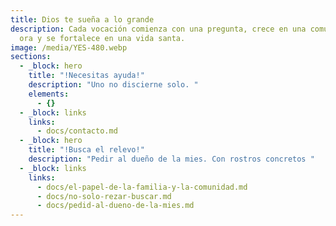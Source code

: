 ```yaml
---
title: Dios te sueña a lo grande
description: Cada vocación comienza con una pregunta, crece en una comunidad que
  ora y se fortalece en una vida santa.
image: /media/YES-480.webp
sections:
  - _block: hero
    title: "!Necesitas ayuda!"
    description: "Uno no discierne solo. "
    elements:
      - {}
  - _block: links
    links:
      - docs/contacto.md
  - _block: hero
    title: "!Busca el relevo!"
    description: "Pedir al dueño de la mies. Con rostros concretos "
  - _block: links
    links:
      - docs/el-papel-de-la-familia-y-la-comunidad.md
      - docs/no-solo-rezar-buscar.md
      - docs/pedid-al-dueno-de-la-mies.md
---
```

